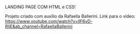 LANDING PAGE COM HTML e CSS!

Projeto criado com auxílio da Rafaella Ballerini.
Link para o vídeo: https://www.youtube.com/watch?v=llF6vD-RljE&ab_channel=RafaellaBallerini
